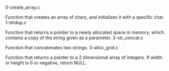 0-create_array.c

Function that creates an array of chars, and initializes it with a specific char.
1-strdup.c

Function that returns a pointer to a newly allocated space in memory, which contains a copy of the string given as a parameter.
2-str_concat.c

Function that concatenates two strings.
3-alloc_grid.c

Function that returns a pointer to a 2 dimensional array of integers.
If width or height is 0 or negative, return NULL.
